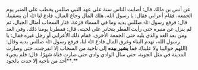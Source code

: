 عن أنس بن مالك قال: أصابت الناس سنة على عهد النبي صللس يخطب على المنبر يوم الجمعة، فقام أعرابي فقال: يا رسول الله، هلك المال وجاع العيال، فادع لنا ﷲ أن يسقينا، قال: فرفع رسول ﷲ صللس يديه وما في السماء قزعة، فثار السحاب أمثال الجبال، ثم لم ينزل عن منبره حتى رأيت المطر يتحادر على لحيته، قال: فمطرنا يومنا ذلك، وفي الغد ومن بعد الغد والذي يليه حتى الجمعة الأخرى، فقام ذلك الأعرابي أو رجل غيره فقال: يا رسول الله، تهدم البناء وغرق المال فادع ﷲ لنا، فرفع رسول ﷲ صللس يديه وقال: (اللهم حوالينا ولا علينا)، فما **يشير بيده** إلى ناحية من السحاب إلا انفرجت، حتى وصارت المدينة في مثل الجوبة، حتى سال الوادي وادي حتى صارت قناة شهرًا، قال: فلم يجيء أحد من ناحية إلا حدث بالجود**.**